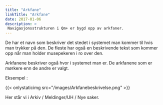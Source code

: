 ```yaml
---
title: "Arkfane"
linkTitle: "Arkfane"
date: 2017-01-06
description: >
 Navigasjonsstrukturen i Qm+ er bygd opp av arkfaner.
---
```

De har et navn som beskriver det stedet i systemet man kommer til hvis man trykker på den. De fleste har også en beskrivende tekst som kommer opp når man holder musepekeren i ro over den.

Arkfanene beskriver også hvor i systemet man er. De arkfanene som er mørkere enn de andre er valgt.

Eksempel :

{{< onlystaticimg src="/images/Arkfanebeskrivelse.png" >}}

Her står vi i Arkiv / Meldinger/UH / Nye saker.